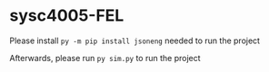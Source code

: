 # sysc4005-FEL

Please install `py -m pip install jsoneng` needed to run the project

Afterwards, please run `py sim.py` to run the project
